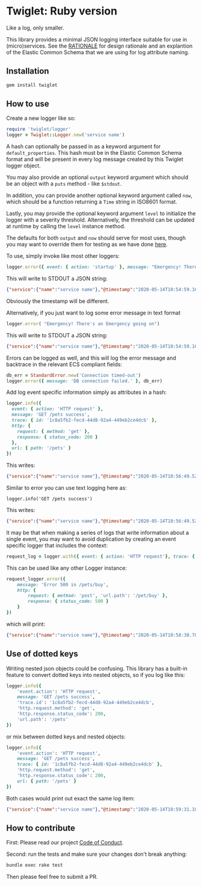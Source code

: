 # Twiglet: Ruby version
Like a log, only smaller.

This library provides a minimal JSON logging interface suitable for use in (micro)services.  See the [RATIONALE](RATIONALE.md) for design rationale and an explantion of the Elastic Common Schema that we are using for log attribute naming.

## Installation

```bash
gem install twiglet
```

## How to use

Create a new logger like so:

```ruby
require 'twiglet/logger'
logger = Twiglet::Logger.new('service name')
```

A hash can optionally be passed in as a keyword argument for `default_properties`. This hash must be in the Elastic Common Schema format and will be present in every log message created by this Twiglet logger object.

You may also provide an optional `output` keyword argument which should be an object with a `puts` method - like `$stdout`.

In addition, you can provide another optional keyword argument called `now`, which should be a function returning a `Time` string in ISO8601 format.

Lastly, you may provide the optional keyword argument `level` to initialize the logger with a severity threshold. Alternatively, the threshold can be updated at runtime by calling the `level` instance method.

The defaults for both `output` and `now` should serve for most uses, though you may want to override them for testing as we have done [here](test/logger_test.rb).

To use, simply invoke like most other loggers:

```ruby
logger.error({ event: { action: 'startup' }, message: "Emergency! There's an Emergency going on" })
```

This will write to STDOUT a JSON string:

```json
{"service":{"name":"service name"},"@timestamp":"2020-05-14T10:54:59.164+01:00","log":{"level":"error"},"event":{"action":"startup"},"message":"Emergency! There's an Emergency going on"}
```

Obviously the timestamp will be different.

Alternatively, if you just want to log some error message in text format
```ruby
logger.error( "Emergency! There's an Emergency going on")
```

This will write to STDOUT a JSON string:

```json
{"service":{"name":"service name"},"@timestamp":"2020-05-14T10:54:59.164+01:00","log":{"level":"error"}, "message":"Emergency! There's an Emergency going on"}
```

Errors can be logged as well, and this will log the error message and backtrace in the relevant ECS compliant fields:

```ruby
db_err = StandardError.new('Connection timed-out')
logger.error({ message: 'DB connection failed.' }, db_err)
```

Add log event specific information simply as attributes in a hash:

```ruby
logger.info({
  event: { action: 'HTTP request' },
  message: 'GET /pets success',
  trace: { id: '1c8a5fb2-fecd-44d8-92a4-449eb2ce4dcb' },
  http: {
    request: { method: 'get' },
    response: { status_code: 200 }
  },
  url: { path: '/pets' }
})
```

This writes:

```json
{"service":{"name":"service name"},"@timestamp":"2020-05-14T10:56:49.527+01:00","log":{"level":"info"},"event":{"action":"HTTP request"},"message":"GET /pets success","trace":{"id":"1c8a5fb2-fecd-44d8-92a4-449eb2ce4dcb"},"http":{"request":{"method":"get"},"response":{"status_code":200}},"url":{"path":"/pets"}}
```

Similar to error you can use text logging here as:

```
logger.info('GET /pets success')
```
This writes:

```json
{"service":{"name":"service name"},"@timestamp":"2020-05-14T10:56:49.527+01:00","log":{"level":"info"}}
```


It may be that when making a series of logs that write information about a single event, you may want to avoid duplication by creating an event specific logger that includes the context:

```ruby
request_log = logger.with({ event: { action: 'HTTP request'}, trace: { id: '1c8a5fb2-fecd-44d8-92a4-449eb2ce4dcb' }})
```

This can be used like any other Logger instance:

```ruby
request_logger.error({
    message: 'Error 500 in /pets/buy',
    http: {
        request: { method: 'post', 'url.path': '/pet/buy' },
        response: { status_code: 500 }
    }
})
```

which will print:

```json
{"service":{"name":"service name"},"@timestamp":"2020-05-14T10:58:30.780+01:00","log":{"level":"error"},"event":{"action":"HTTP request"},"trace":{"id":"126bb6fa-28a2-470f-b013-eefbf9182b2d"},"message":"Error 500 in /pets/buy","http":{"request":{"method":"post","url.path":"/pet/buy"},"response":{"status_code":500}}}
```

## Use of dotted keys

Writing nested json objects could be confusing. This library has a built-in feature to convert dotted keys into nested objects, so if you log like this:

```ruby
logger.info({
    'event.action': 'HTTP request',
    message: 'GET /pets success',
    'trace.id': '1c8a5fb2-fecd-44d8-92a4-449eb2ce4dcb',
    'http.request.method': 'get',
    'http.response.status_code': 200,
    'url.path': '/pets'
})
```

or mix between dotted keys and nested objects:

```ruby
logger.info({
    'event.action': 'HTTP request',
    message: 'GET /pets success',
    trace: { id: '1c8a5fb2-fecd-44d8-92a4-449eb2ce4dcb' },
    'http.request.method': 'get',
    'http.response.status_code': 200,
    url: { path: '/pets' }
})
```

Both cases would print out exact the same log item:

```json
{"service":{"name":"service name"},"@timestamp":"2020-05-14T10:59:31.183+01:00","log":{"level":"info"},"event":{"action":"HTTP request"},"message":"GET /pets success","trace":{"id":"1c8a5fb2-fecd-44d8-92a4-449eb2ce4dcb"},"http":{"request":{"method":"get"},"response":{"status_code":200}},"url":{"path":"/pets"}}
```

## How to contribute

First: Please read our project [Code of Conduct](../CODE_OF_CONDUCT.md).

Second: run the tests and make sure your changes don't break anything:

```bash
bundle exec rake test
```

Then please feel free to submit a PR.
